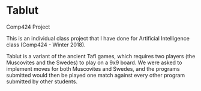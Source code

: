 # Tablut
Comp424 Project

This is an individual class project that I have done for Artificial Intelligence class (Comp424 - Winter 2018). 

Tablut is a variant of the ancient Tafl games, which requires two players (the
Muscovites and the Swedes) to play on a 9x9 board. We were asked to implement moves for both Muscovites and Swedes, and the programs submitted would then be played one match against every other program submitted by other students.
